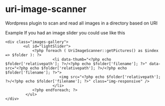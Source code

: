 # uri-image-scanner
Wordpress plugin to scan and read all images in a directory based on URI

Example
If you had an image slider you could use like this

```
<div class="images-gallery">
        <ul id="lightSlider">
            <?php foreach ( UriImageScanner::getPictures() as $index => $folder ): ?>
                     <li data-thumb="<?php echo $folder['relativepath']; ?>/<?php echo $folder['filename']; ?>" data-src="<?php echo $folder['relativepath']; ?>/<?php echo $folder['filename']; ?>">
                        <img src="<?php echo $folder['relativepath']; ?>/<?php echo $folder['filename']; ?>" class="img-responsive" />
                     </li>
            <?php endforeach; ?>
         </ul>
</div>
```
